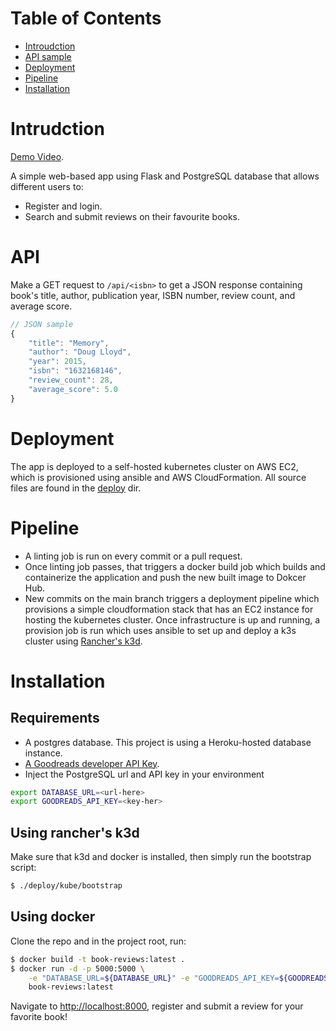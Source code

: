 # Table of Contents

- [Introudction](#Introduction)
- [API sample](#API)
- [Deployment](#Deployment)
- [Pipeline](#Pipeline)
- [Installation](#Installation)

# Intrudction

[Demo Video](https://youtu.be/F-TqHESV-i4).

A simple web-based app using Flask and PostgreSQL database that allows different users to:

- Register and login.
- Search and submit reviews on their favourite books.

# API

Make a GET request to `/api/<isbn>` to get a JSON response containing
book's title, author, publication year, ISBN number, review count, and average score.

```javascript
// JSON sample
{
    "title": "Memory",
    "author": "Doug Lloyd",
    "year": 2015,
    "isbn": "1632168146",
    "review_count": 28,
    "average_score": 5.0
}
```

# Deployment

The app is deployed to a self-hosted kubernetes cluster on AWS EC2, which is provisioned using ansible and AWS CloudFormation. All source files are found in the [deploy](deploy) dir.

# Pipeline

- A linting job is run on every commit or a pull request.
- Once linting job passes, that triggers a docker build job which builds and containerize the application and push the new built image to Dokcer Hub.
- New commits on the main branch triggers a deployment pipeline which provisions a simple cloudformation stack that has an EC2 instance for hosting the kubernetes cluster. Once infrastructure is up and running, a provision job is run which uses ansible to set up and deploy a k3s cluster using [Rancher's k3d](https://k3d.io/).

# Installation

## Requirements

- A postgres database. This project is using a Heroku-hosted database instance.
- [A Goodreads developer API Key](https://www.goodreads.com/api/documentation).
- Inject the PostgreSQL url and API key in your environment

```bash
export DATABASE_URL=<url-here>
export GOODREADS_API_KEY=<key-her>
```

## Using rancher's k3d

Make sure that k3d and docker is installed, then simply run the bootstrap script:

```bash
$ ./deploy/kube/bootstrap
```

## Using docker

Clone the repo and in the project root, run:

```bash
$ docker build -t book-reviews:latest .
$ docker run -d -p 5000:5000 \
    -e "DATABASE_URL=${DATABASE_URL}" -e "GOODREADS_API_KEY=${GOODREADS_API_KEY}" \
    book-reviews:latest
```

Navigate to [http://localhost:8000](http://localhost:8000), register and submit a review for your favorite book!
